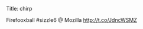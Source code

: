 Title: chirp

Firefooxball #sizzle6  @ Mozilla <a href="http://t.co/JdncWSMZ">http://t.co/JdncWSMZ</a>
